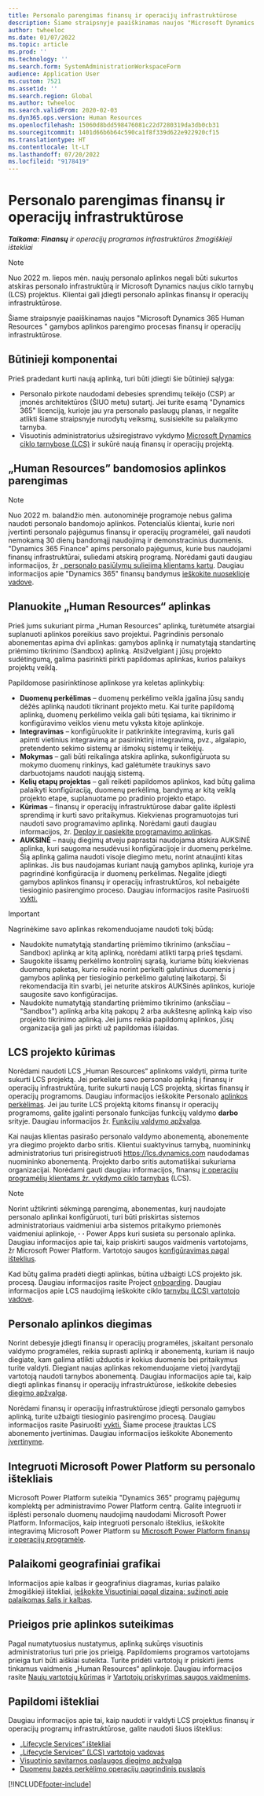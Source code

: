 ```yaml
---
title: Personalo parengimas finansų ir operacijų infrastruktūrose
description: Šiame straipsnyje paaiškinamas naujos "Microsoft Dynamics 365 Human Resources " gamybos aplinkos parengimo procesas finansų ir operacijų infrastruktūrose.
author: twheeloc
ms.date: 01/07/2022
ms.topic: article
ms.prod: ''
ms.technology: ''
ms.search.form: SystemAdministrationWorkspaceForm
audience: Application User
ms.custom: 7521
ms.assetid: ''
ms.search.region: Global
ms.author: twheeloc
ms.search.validFrom: 2020-02-03
ms.dyn365.ops.version: Human Resources
ms.openlocfilehash: 15060d8bdd598476081c22d7280319da3db0cb31
ms.sourcegitcommit: 1401d66b6b64c590ca1f8f339d622e922920cf15
ms.translationtype: HT
ms.contentlocale: lt-LT
ms.lasthandoff: 07/20/2022
ms.locfileid: "9178419"
---
```

# <a name="provision-human-resources-in-the-finance-and-operations-infrastructure"></a>Personalo parengimas finansų ir operacijų infrastruktūrose

_**Taikoma: Finansų** ir operacijų programos infrastruktūros žmogiškieji ištekliai_ 

> [!NOTE]
> Nuo 2022 m. liepos mėn. naujų personalo aplinkos negali būti sukurtos atskiras personalo infrastruktūrą ir Microsoft Dynamics naujus ciklo tarnybų (LCS) projektus. Klientai gali įdiegti personalo aplinkas finansų ir operacijų infrastruktūrose.

Šiame straipsnyje paaiškinamas naujos "Microsoft Dynamics 365 Human Resources " gamybos aplinkos parengimo procesas finansų ir operacijų infrastruktūrose.

## <a name="prerequisites"></a>Būtinieji komponentai

Prieš pradedant kurti naują aplinką, turi būti įdiegti šie būtinieji sąlyga:

- Personalo pirkote naudodami debesies sprendimų teikėjo (CSP) ar įmonės architektūros (ŠIUO metu) sutartį. Jei turite esamą "Dynamics 365" licenciją, kurioje jau yra personalo paslaugų planas, ir negalite atlikti šiame straipsnyje nurodytų veiksmų, susisiekite su palaikymo tarnyba.
- Visuotinis administratorius užsiregistravo vykdymo [Microsoft Dynamics ciklo tarnybose (LCS)](https://lcs.dynamics.com) ir sukūrė naują finansų ir operacijų projektą.

## <a name="provision-a-human-resources-trial-environment"></a>„Human Resources” bandomosios aplinkos parengimas

> [!NOTE]
> Nuo 2022 m. balandžio mėn. autonominėje programoje nebus galima naudoti personalo bandomojo aplinkos. Potencialūs klientai, kurie nori įvertinti personalo pajėgumus finansų ir operacijų programėlei, gali naudoti nemokamą 30 dienų bandomąjį naudojimą ir demonstracinius duomenis. "Dynamics 365 Finance" apims personalo pajėgumus, kurie bus naudojami finansų infrastruktūrai, suliedami atskirą programą. Norėdami gauti daugiau informacijos, žr [. personalo pasiūlymų suliejimą klientams kartu](https://cloudblogs.microsoft.com/dynamics365/it/2021/09/15/merging-of-hr-offerings-brings-capabilities-together-for-customers). Daugiau informacijos apie "Dynamics 365" finansų bandymus [ieškokite nuoseklioje vadove](../fin-ops-core/fin-ops/get-started/before-you-buy.md).

## <a name="plan-human-resources-environments"></a>Planuokite „Human Resources“ aplinkas

Prieš jums sukuriant pirma „Human Resources“ aplinką, turėtumėte atsargiai suplanuoti aplinkos poreikius savo projektui. Pagrindinis personalo abonementas apima dvi aplinkas: gamybos aplinką ir numatytąją standartinę priėmimo tikrinimo (Sandbox) aplinką. Atsižvelgiant į jūsų projekto sudėtingumą, galima pasirinkti pirkti papildomas aplinkas, kurios palaikys projektų veiklą.

Papildomose pasirinktinose aplinkose yra keletas aplinkybių:

- **Duomenų perkėlimas** – duomenų perkėlimo veikla įgalina jūsų sandų dėžės aplinką naudoti tikrinant projekto metu. Kai turite papildomą aplinką, duomenų perkėlimo veikla gali būti tęsiama, kai tikrinimo ir konfigūravimo veiklos vienu metu vyksta kitoje aplinkoje.
- **Integravimas** – konfigūruokite ir patikrinkite integravimą, kuris gali apimti vietinius integravimą ar pasirinktinį integravimą, pvz., algalapio, pretendento sekimo sistemų ar išmokų sistemų ir teikėjų.
- **Mokymas** – gali būti reikalinga atskira aplinka, sukonfigūruota su mokymo duomenų rinkinys, kad galėtumėte traukinys savo darbuotojams naudoti naująją sistemą. 
- **Kelių etapų projektas** – gali reikėti papildomos aplinkos, kad būtų galima palaikyti konfigūraciją, duomenų perkėlimą, bandymą ar kitą veiklą projekto etape, suplanuotame po pradinio projekto etapo.
- **Kūrimas** – finansų ir operacijų infrastruktūrose dabar galite išplėsti sprendimą ir kurti savo pritaikymus. Kiekvienas programuotojas turi naudoti savo programavimo aplinką. Norėdami gauti daugiau informacijos, žr. [Deploy ir pasiekite programavimo aplinkas](/fin-ops-core/dev-itpro/dev-tools/access-instances).
- **AUKSINĖ** – naujų diegimų atveju paprastai naudojama atskira AUKSINĖ aplinka, kuri saugoma nesudėvusi konfigūracijoje ir duomenų perkėlme. Šią aplinką galima naudoti visoje diegimo metu, norint atnaujinti kitas aplinkas. Jis bus naudojamas kuriant naują gamybos aplinką, kurioje yra pagrindinė konfigūracija ir duomenų perkėlimas. Negalite įdiegti gamybos aplinkos finansų ir operacijų infrastruktūros, kol nebaigėte tiesioginio pasirengimo proceso. Daugiau informacijos rasite Pasiruošti [vykti.](/fin-ops-core/fin-ops/imp-lifecycle/prepare-go-live)

<!--NOTE: Need to come back and verify Tier-1 can be used and if a customer cannot purchase tier 3-5 need specific documentation about this.-->

> [!IMPORTANT]
> Nagrinėkime savo aplinkas rekomenduojame naudoti tokį būdą:
>
> - Naudokite numatytąją standartinę priėmimo tikrinimo (anksčiau – Sandbox) aplinką ar kitą aplinką, norėdami atlikti tarpą prieš tęsdami.
> - Saugokite išsamų perkėlimo kontrolinį sąrašą, kuriame būtų kiekvienas duomenų paketas, kurio reikia norint perkelti galutinius duomenis į gamybos aplinką per tiesioginio perkėlimo galutinę laikotarpį. Ši rekomendacija itin svarbi, jei neturite atskiros AUKSinės aplinkos, kurioje saugosite savo konfigūracijas.
> - Naudokite numatytąją standartinę priėmimo tikrinimo (anksčiau – "Sandbox") aplinką arba kitą pakopų 2 arba aukštesnę aplinką kaip viso projekto tikrinimo aplinką. Jei jums reikia papildomų aplinkos, jūsų organizacija gali jas pirkti už papildomas išlaidas.

## <a name="create-an-lcs-project"></a>LCS projekto kūrimas

Norėdami naudoti LCS „Human Resources“ aplinkoms valdyti, pirma turite sukurti LCS projektą. Jei perkeliate savo personalo aplinką į finansų ir operacijų infrastruktūrą, turite sukurti naują LCS projektą, skirtas finansų ir operacijų programoms. Daugiau informacijos ieškokite Personalo [aplinkos perkėlimas](hr-admin-migrate-overview). Jei jau turite LCS projektą kitoms finansų ir operacijų programoms, galite įgalinti personalo funkcijas funkcijų valdymo **darbo** srityje. Daugiau informacijos žr. [Funkcijų valdymo apžvalga](/fin-ops-core/fin-ops/get-started/feature-management/feature-management-overview).

Kai naujas klientas pasirašo personalo valdymo abonementą, abonemente yra diegimo projekto darbo sritis. Klientui suaktyvinus tarnybą, nuomininkų administratorius turi prisiregistruoti <https://lcs.dynamics.com> naudodamas nuomininko abonementą. Projekto darbo sritis automatiškai sukuriama organizacijai. Norėdami gauti daugiau informacijos, finansų [ir operacijų programėlių klientams žr. vykdymo ciklo tarnybas](/fin-ops-core/dev-itpro/lifecycle-services/lcs-works-lcs) (LCS).

> [!NOTE]
> Norint užtikrinti sėkmingą parengimą, abonementas, kurį naudojate personalo aplinkai konfigūruoti, turi būti priskirtas sistemos administratoriaus vaidmeniui arba sistemos pritaikymo priemonės vaidmeniui aplinkoje, **·** **·** Power Apps kuri susieta su personalo aplinka. Daugiau informacijos apie tai, kaip priskirti saugos vaidmenis vartotojams, žr Microsoft Power Platform. Vartotojo saugos [konfigūravimas pagal išteklius](/power-platform/admin/database-security).

Kad būtų galima pradėti diegti aplinkas, būtina užbaigti LCS projekto įsk. procesą. Daugiau informacijos rasite Project [onboarding](/fin-ops-core/dev-itpro/lifecycle-services/project-onboarding). Daugiau informacijos apie LCS naudojimą ieškokite ciklo [tarnybų (LCS) vartotojo vadove](/fin-ops-core/dev-itpro/lifecycle-services/lcs-user-guide).

## <a name="deploy-human-resources-environments"></a>Personalo aplinkos diegimas

Norint debesyje įdiegti finansų ir operacijų programėles, įskaitant personalo valdymo programėles, reikia suprasti aplinką ir abonementą, kuriam iš naujo diegiate, kam galima atlikti užduotis ir kokius duomenis bei pritaikymus turite valdyti. Diegiant naujas aplinkas rekomenduojame vietoj įvardytąjį vartotoją naudoti tarnybos abonementą. Daugiau informacijos apie tai, kaip diegti aplinkas finansų ir operacijų infrastruktūrose, ieškokite debesies [diegimo apžvalga](/fin-ops-core/dev-itpro/deployment/cloud-deployment-overview).

Norėdami finansų ir operacijų infrastruktūrose įdiegti personalo gamybos aplinką, turite užbaigti tiesioginio pasirengimo procesą. Daugiau informacijos rasite Pasiruošti [vykti.](/fin-ops-core/fin-ops/imp-lifecycle/prepare-go-live) Šiame procese įtrauktas LCS abonemento įvertinimas. Daugiau informacijos ieškokite Abonemento [įvertinyme](/fin-ops-core/dev-itpro/lifecycle-services/subscription-estimator).

## <a name="integrate-microsoft-power-platform-with-human-resources"></a>Integruoti Microsoft Power Platform su personalo ištekliais

Microsoft Power Platform suteikia "Dynamics 365" programų pajėgumų komplektą per administravimo Power Platform centrą. Galite integruoti ir išplėsti personalo duomenų naudojimą naudodami Microsoft Power Platform. Informacijos, kaip integruoti personalo išteklius, ieškokite integravimą Microsoft Power Platform su [Microsoft Power Platform finansų ir operacijų programėle](/fin-ops-core/dev-itpro/power-platform/overview).

## <a name="supported-geographies"></a>Palaikomi geografiniai grafikai

Informacijos apie kalbas ir geografinius diagramas, kurias palaiko žmogiškieji ištekliai, [ieškokite Visuotiniai pagal dizainą: sužinoti apie palaikomas šalis ir kalbas](https://dynamics.microsoft.com/availability-reports/).

## <a name="grant-access-to-the-environment"></a>Prieigos prie aplinkos suteikimas

Pagal numatytuosius nustatymus, aplinką sukūręs visuotinis administratorius turi prie jos prieigą. Papildomiems programos vartotojams prieiga turi būti aiškiai suteikta. Turite pridėti vartotojų ir priskirti jiems tinkamus vaidmenis „Human Resources“ aplinkoje. Daugiau informacijos rasite [Naujų vartotojų kūrimas](/dynamics365/unified-operations/dev-itpro/sysadmin/tasks/create-new-users) ir [Vartotojų priskyrimas saugos vaidmenims](/dynamics365/unified-operations/dev-itpro/sysadmin/tasks/assign-users-security-roles).

## <a name="additional-resources"></a>Papildomi ištekliai
Daugiau informacijos apie tai, kaip naudoti ir valdyti LCS projektus finansų ir operacijų programų infrastruktūrose, galite naudoti šiuos išteklius:

- [„Lifecycle Services“ ištekliai](/fin-ops-core/dev-itpro/lifecycle-services/lcs.md)
- [„Lifecycle Services“ (LCS) vartotojo vadovas](/fin-ops-core/dev-itpro/lifecycle-services/lcs-user-guide.md)
- [Visuotinio savitarnos paslaugos diegimo apžvalga](../fin-ops-core/dev-itpro/deployment/infrastructure-stack.md)
- [Duomenų bazės perkėlimo operacijų pagrindinis puslapis](../fin-ops-core/dev-itpro/database/dbmovement-operations.md)

[!INCLUDE[footer-include](../includes/footer-banner.md)]
